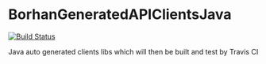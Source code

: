 # BorhanGeneratedAPIClientsJava
[![Build Status](https://travis-ci.org/borhan/BorhanGeneratedAPIClientsJava.svg?branch=master)](https://travis-ci.org/borhan/BorhanGeneratedAPIClientsJava)

Java auto generated clients libs which will then be built and test by Travis CI
